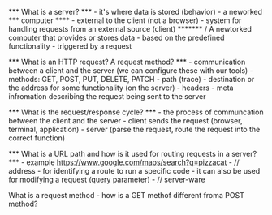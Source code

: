 *** What is a server?  ***
    - it's where data is stored (behavior)
    - a neworked *** computer ****
    - external to the client (not a browser)
    - system for handling requests from an external source (client)
  ******* \/
    A newtorked computer that provides or stores data - based on the predefined functionality - triggered by a request

*** What is an HTTP request?  A request method? ***
    - communication between a client and the server (we can configure these with our tools)
    - methods: GET, POST, PUT, DELETE, PATCH
    - path (trace) - destination or the address for some functionality (on the server)
    - headers - meta infromation describing the request being sent to the server

*** What is the request/response cycle? ***
    - the process of communcation between the client and the server
    - client sends the request (browser, terminal, application)
    - server (parse the request, route the request into the correct function)

*** What is a URL path and how is it used for routing requests in a server?  ***
    - example https://www.google.com/maps/search?q=pizzacat
        - // address - for identifying a route to run a specific code - it can also be used for modifying a request (query parameter)
        - // server-ware


What is a request method - how is a GET methof different froma  POST method?